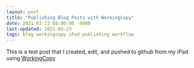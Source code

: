 ```yaml
---
layout: post
title: "Publishing Blog Posts with WorkingCopy"
date: 2021-03-23 08:00:00 -0800
last-updated: 2021-03-23
tags: blog workingcopy iPad publishing workflow
---
```


This is a test post that I created, edit, and pushed to github from my iPad using [WorkingCopy](https://workingcopyapp.com)
